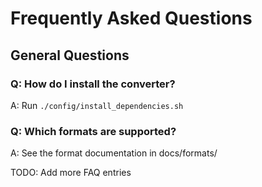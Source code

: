 # Frequently Asked Questions

## General Questions

### Q: How do I install the converter?
A: Run `./config/install_dependencies.sh`

### Q: Which formats are supported?
A: See the format documentation in docs/formats/

TODO: Add more FAQ entries

